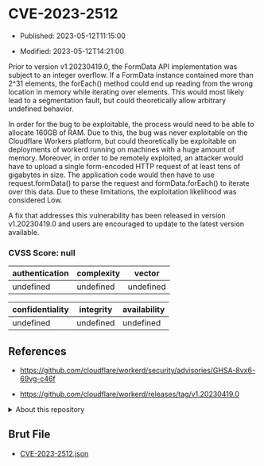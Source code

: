 # CVE-2023-2512

- Published: 2023-05-12T11:15:00

- Modified: 2023-05-12T14:21:00

Prior to version v1.20230419.0, the FormData API implementation was subject to an integer overflow. If a FormData instance contained more than 2^31 elements, the forEach() method could end up reading from the wrong location in memory while iterating over elements. This would most likely lead to a segmentation fault, but could theoretically allow arbitrary undefined behavior.


In order for the bug to be exploitable, the process would need to be able to allocate 160GB of RAM. Due to this, the bug was never exploitable on the Cloudflare Workers platform, but could theoretically be exploitable on deployments of workerd running on machines with a huge amount of memory. Moreover, in order to be remotely exploited, an attacker would have to upload a single form-encoded HTTP request of at least tens of gigabytes in size. The application code would then have to use request.formData() to parse the request and formData.forEach() to iterate over this data. Due to these limitations, the exploitation likelihood was considered Low.

A fix that addresses this vulnerability has been released in version v1.20230419.0 and users are encouraged to update to the latest version available.




### CVSS Score: **null**

| authentication | complexity | vector |
| --- | --- | --- |
| undefined | undefined | undefined |

| confidentiality | integrity | availability |
| --- | --- | --- |
| undefined | undefined | undefined |

## References

* https://github.com/cloudflare/workerd/security/advisories/GHSA-8vx6-69vg-c46f

* https://github.com/cloudflare/workerd/releases/tag/v1.20230419.0

<details>
<summary>About this repository</summary> 

  This repository is part of the project [Live Hack CVE](https://github.com/Live-Hack-CVE). Main website can be found [www.live-hack.org](https://www.live-hack.org) 
  
  Made by [Sn0wAlice](https://github.com/Sn0wAlice) for the people that care about security and need to have a feed of the latest CVEs. Hope you enjoy it, don't forget to star the repo and follow me on [Twitter](https://twitter.com/Sn0wAlice) and [Github](https://github.com/Sn0wAlice). And that is my [personnal website](https://www.alice-snow.me/)

  - [Home Page](https://github.com/Live-Hack-CVE)
  - [Framework](https://github.com/Live-Hack-CVE/cve-framework)
  - [CVE database](https://github.com/Live-Hack-CVE/full_database)
  - [Changelog](https://github.com/Live-Hack-CVE/Changelog)
</details>

## Brut File

* [CVE-2023-2512.json](https://raw.githubusercontent.com/Live-Hack-CVE/full_database/main/cves/2023/CVE-2023-2512.json)

